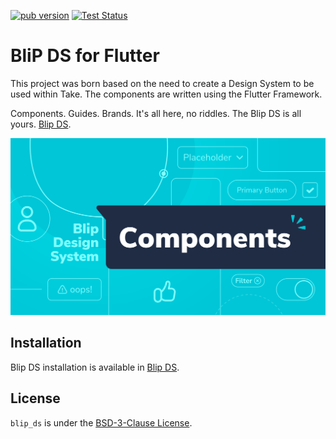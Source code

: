 [![pub version](https://img.shields.io/pub/v/blip_ds.svg)](https://pub.dev/packages/blip_ds)
[![Test Status](https://github.com/takenet/blip-ds-flutter/actions/workflows/tests.yml/badge.svg)](https://github.com/takenet/blip-ds-flutter/actions)

# BliP DS for Flutter

This project was born based on the need to create a Design System to be used within Take. The components are written using the Flutter Framework.

Components. Guides. Brands. It's all here, no riddles. The Blip DS is all yours. [Blip DS](https://design.take.net/240287753/p/9953dc-take-blip-ds-elementar).

![thumbnail-components](https://github.com/takenet/blip-ds-flutter/blob/main/assets/svg/thumbnail-github.svg)

## Installation

Blip DS installation is available in [Blip DS](https://design.take.net/240287753/p/216ef2-instalao/b/8176c4).


## License

`blip_ds` is under the [BSD-3-Clause License](https://opensource.org/licenses/BSD-3-Clause).
